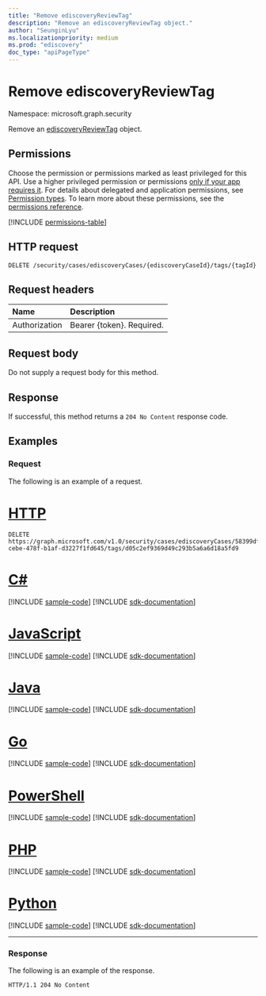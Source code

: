 ```yaml
---
title: "Remove ediscoveryReviewTag"
description: "Remove an ediscoveryReviewTag object."
author: "SeunginLyu"
ms.localizationpriority: medium
ms.prod: "ediscovery"
doc_type: "apiPageType"
---
```


# Remove ediscoveryReviewTag
Namespace: microsoft.graph.security



Remove an [ediscoveryReviewTag](../resources/security-ediscoveryreviewtag.md) object.

## Permissions
Choose the permission or permissions marked as least privileged for this API. Use a higher privileged permission or permissions [only if your app requires it](/graph/permissions-overview#best-practices-for-using-microsoft-graph-permissions). For details about delegated and application permissions, see [Permission types](/graph/permissions-overview#permission-types). To learn more about these permissions, see the [permissions reference](/graph/permissions-reference).

<!-- { "blockType": "permissions", "name": "security_ediscoverycase_delete_tags" } -->
[!INCLUDE [permissions-table](../includes/permissions/security-ediscoverycase-delete-tags-permissions.md)]

## HTTP request

<!-- {
  "blockType": "ignored"
}
-->
``` http
DELETE /security/cases/ediscoveryCases/{ediscoveryCaseId}/tags/{tagId}
```

## Request headers
|Name|Description|
|:---|:---|
|Authorization|Bearer {token}. Required.|

## Request body
Do not supply a request body for this method.

## Response

If successful, this method returns a `204 No Content` response code.

## Examples

### Request
The following is an example of a request.

# [HTTP](#tab/http)
<!-- {
  "blockType": "request",
  "name": "delete_parent_from_ediscoveryreviewtag"
}
-->
``` http
DELETE https://graph.microsoft.com/v1.0/security/cases/ediscoveryCases/58399dff-cebe-478f-b1af-d3227f1fd645/tags/d05c2ef9369d49c293b5a6a6d18a5fd9
```

# [C#](#tab/csharp)
[!INCLUDE [sample-code](../includes/snippets/csharp/delete-parent-from-ediscoveryreviewtag-csharp-snippets.md)]
[!INCLUDE [sdk-documentation](../includes/snippets/snippets-sdk-documentation-link.md)]

# [JavaScript](#tab/javascript)
[!INCLUDE [sample-code](../includes/snippets/javascript/delete-parent-from-ediscoveryreviewtag-javascript-snippets.md)]
[!INCLUDE [sdk-documentation](../includes/snippets/snippets-sdk-documentation-link.md)]

# [Java](#tab/java)
[!INCLUDE [sample-code](../includes/snippets/java/delete-parent-from-ediscoveryreviewtag-java-snippets.md)]
[!INCLUDE [sdk-documentation](../includes/snippets/snippets-sdk-documentation-link.md)]

# [Go](#tab/go)
[!INCLUDE [sample-code](../includes/snippets/go/delete-parent-from-ediscoveryreviewtag-go-snippets.md)]
[!INCLUDE [sdk-documentation](../includes/snippets/snippets-sdk-documentation-link.md)]

# [PowerShell](#tab/powershell)
[!INCLUDE [sample-code](../includes/snippets/powershell/delete-parent-from-ediscoveryreviewtag-powershell-snippets.md)]
[!INCLUDE [sdk-documentation](../includes/snippets/snippets-sdk-documentation-link.md)]

# [PHP](#tab/php)
[!INCLUDE [sample-code](../includes/snippets/php/delete-parent-from-ediscoveryreviewtag-php-snippets.md)]
[!INCLUDE [sdk-documentation](../includes/snippets/snippets-sdk-documentation-link.md)]

# [Python](#tab/python)
[!INCLUDE [sample-code](../includes/snippets/python/delete-parent-from-ediscoveryreviewtag-python-snippets.md)]
[!INCLUDE [sdk-documentation](../includes/snippets/snippets-sdk-documentation-link.md)]

---

### Response
The following is an example of the response.

<!-- {
  "blockType": "response",
  "truncated": true
}
-->
``` http
HTTP/1.1 204 No Content
```

